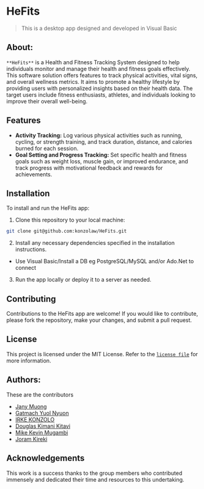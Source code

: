 # HeFits
> This is a desktop app designed and developed in Visual Basic

## About:

`**HeFits**` is a Health and Fitness Tracking System designed to help individuals monitor and manage their health and fitness goals effectively. This software solution offers features to track physical activities, vital signs, and overall wellness metrics. It aims to promote a healthy lifestyle by providing users with personalized insights based on their health data. The target users include fitness enthusiasts, athletes, and individuals looking to improve their overall well-being.

## Features

- **Activity Tracking:** Log various physical activities such as running, cycling, or strength training, and track duration, distance, and calories burned for each session.
- **Goal Setting and Progress Tracking:** Set specific health and fitness goals such as weight loss, muscle gain, or improved endurance, and track progress with motivational feedback and rewards for achievements.


## Installation

To install and run the HeFits app:

1. Clone this repository to your local machine:
 ```bash
 git clone git@github.com:konzolaw/HeFits.git
 ```
2. Install any necessary dependencies specified in the installation instructions.
- Use Visual Basic/Install a DB eg PostgreSQL/MySQL and/or Ado.Net to connect
3. Run the app locally or deploy it to a server as needed.

## Contributing

Contributions to the HeFits app are welcome! If you would like to contribute, please fork the repository, make your changes, and submit a pull request.  

## License
This project is licensed under the MIT License. Refer to the [`license file`](LICENSE) for more information.

## Authors:
These are the contributors

- [Jany Muong](https://github.com/janymuong)
- [Gatmach Yuol Nyuon]()
- [IRKE KONZOLO](https://github.com/konzolaw)
- [Douglas Kimani Kitavi]()
- [Mike Kevin Mugambi]()
- [Joram Kireki]()


## Acknowledgements

This work is a success thanks to the group members who contributed immensely and dedicated their time and resources to this undertaking.